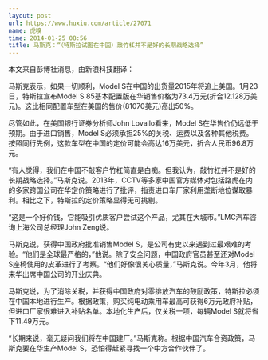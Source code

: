 ```yaml
---
layout: post
url: https://www.huxiu.com/article/27071
name: 虎嗅
time: 2014-01-25 08:56
title: 马斯克：“（特斯拉试图在中国）敲竹杠并不是好的长期战略选择”
---
```

本文来自彭博社消息，由新浪科技翻译：

马斯克表示，如果一切顺利，Model S在中国的出货量2015年将追上美国。1月23日，特斯拉宣布Model S 85基本配置版在华销售价格为73.4万元(折合12.128万美元)。这比相同配置车型在美国的售价(81070美元)高出50%。

尽管如此，在美国银行证券分析师John Lovallo看来，Model S在华售价仍远低于预期。由于进口销售，Model S必须承担25%的关税、运费以及各种其他税费。按照同行先例，这款车型在中国的定价可能会高达16万美元，折合人民币96.8万元。

“有人觉得，我们在中国不敲客户竹杠简直是白痴。但我认为，敲竹杠并不是好的长期战略选择。”马斯克说。2013年，CCTV等多家中国官方媒体对包括路虎在内的多家跨国公司在华定价策略进行了批评，指责进口车厂家利用垄断地位谋取暴利。相比之下，特斯拉的定价策略显得无可挑剔。

“这是一个好价钱，它能吸引优质客户尝试这个产品，尤其在大城市。”LMC汽车咨询上海公司总经理John Zeng说。

马斯克说，获得中国政府批准销售Model S，是公司有史以来遇到过最艰难的考验。“他们是全球最严格的，”他说。除了安全问题，中国政府官员甚至还对Model S座椅使用的皮革进行了考察。“他们好像很关心质量，”马斯克说。今年3月，他将来华出席中国公司的开业庆典。

马斯克说，为了消除关税，并获得中国政府对零排放汽车的鼓励政策，特斯拉必须在中国本地进行生产。根据政策，购买纯电动乘用车最高可获得6万元政府补贴，但进口厂家很难进入补贴名单。本地化生产后，仅关税一项，每辆Model S就将省下11.49万元。

“长期来说，毫无疑问我们将在中国建厂。”马斯克称。根据中国汽车合资政策，马斯克要在华生产Model S，恐怕得赶紧寻找一个中方合作伙伴了。

